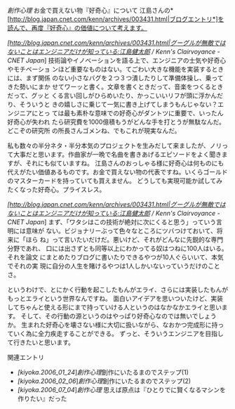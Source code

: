 *創作心理* お金で買えない物『好奇心』について
江島さんの*[http://blog.japan.cnet.com/kenn/archives/003431.html|ブログエントリ*]を読んで、再度『好奇心』の価値について考えます。

 *[http://blog.japan.cnet.com/kenn/archives/003431.html|グーグルが無敵ではないことはエンジニアだけが知っている:江島健太郎 / Kenn's Clairvoyance - CNET Japan*]
 技術論やイノベーションを語る上で、エンジニアの士気や好奇心やモチベーショ
 ンほど重要なものはない。てごわい大きな機能を実装するときには、まず関係
 のない小さなバグを２つ３つ潰したりして準備体操し、乗ってきた勢いにまか
 せてワーッと書く。文章を書くときだって、音楽をつくるときだって、グッと
 くる言い回しがひらめいたり、かっこいいリフが頭に浮かんだり、そういうと
 きの嬉しさに乗じて一気に書き上げてしまうもんじゃない？エンジニアにとっ
 ては最も素朴な意味での好奇心がダントツに重要で、いったん好奇心が失われ
 たら研究費を1000億積もうがどんな手を打とうが無駄なんだ。どこぞの研究所
 の所長さんゴメンね、でもこれが現実なんだ。

私も数々の半分ネタ・半分本気のプロジェクトを生みだして来ましたが、ノリって大事だと思います。作曲家が一晩で名曲を書きあげるエピソードをよく聞きますが、それにも似ていますね。
江島さんのおっしゃる様に好奇心は何ものにも代えがたい価値あるものです。お金で買えない物の代表ですね。いくらゴールドのマスターカードを持っていても買えません。
どうしても実現可能か試してみたくなった好奇心。プライスレス。

 *[http://blog.japan.cnet.com/kenn/archives/003431.html|グーグルが無敵ではないことはエンジニアだけが知っている:江島健太郎 / Kenn's Clairvoyance - CNET Japan*]
 まず、「ワタシはこの技術が絶対に次にくると思う」っていう言明には意味が
 ない。ビジョナリーぶって色々なところにツバつけておいて、将来に「ほら
 ね」って言いたいだけだ。悪いけど、それがどんなに先鋭的な専門分野であれ、
 口には出さずとも同等以上にわかってる奴はつねに100人はいる。それを論文
 にまとめたりブログに書いたりできるやつが10人ぐらいいて、本気でそれの実
 現に自分の人生を賭けるやつは1人しかいないっていうだけのことさ。

というわけで、とにかく行動を起こしたもんがエライ、さらには実装したもんがもっとエライという世界なんですね。
面白いアイデアを思いついたけど、実装してちゃんと使える形にまで持っていける人というのはなかなかエライと思います。
そして、その行動の源というのはやっぱり好奇心なのでは無いでしょうか。
生まれた好奇心を壊さない様に大切に扱いながら、なおかつ完成形に持っていく為に全力疾走することができる。
ずっと、そういうエンジニアを目指して行きたいと思います。

関連エントリ
- *[kiyoka.2006_01_24*]*創作心理*創作にいたるまのでステップ(1)
- *[kiyoka.2006_02_06*]*創作心理*創作にいたるまのでステップ(2)
- *[kiyoka.2006_07_04*]*創作心理* 思えば原点は『ひとりでに賢くなるマシンを作りたい』だった
